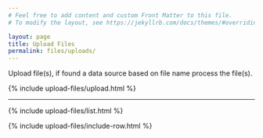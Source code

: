 ```yaml
---
# Feel free to add content and custom Front Matter to this file.
# To modify the layout, see https://jekyllrb.com/docs/themes/#overriding-theme-defaults

layout: page
title: Upload Files
permalink: files/uploads/
---
```


Upload file(s), if found a data source based on file name process the file(s).

{% include upload-files/upload.html %}

---

{% include upload-files/list.html %}

<script type="text-html" id="tpl-file-details">
    {% include upload-files/row-template.html %}
</script>

{% include upload-files/include-row.html %}